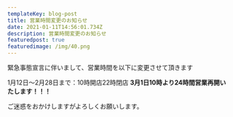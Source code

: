```yaml
---
templateKey: blog-post
title: 営業時間変更のお知らせ
date: 2021-01-11T14:56:01.734Z
description: 営業時間変更のお知らせ
featuredpost: true
featuredimage: /img/40.png
---
```

緊急事態宣言に伴いまして、営業時間を以下に変更させて頂きます

1月12日～2月28日まで：10時開店22時閉店
**3月1日10時より24時間営業再開いたします！！！**

ご迷惑をおかけしますがよろしくお願いします。